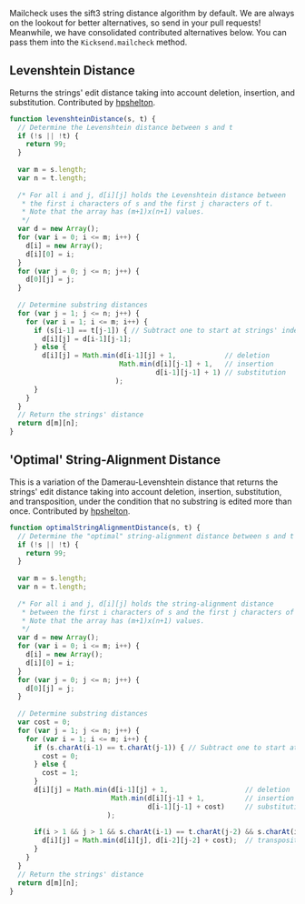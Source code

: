 Mailcheck uses the sift3 string distance algorithm by default. We are always on the lookout for better alternatives, so send in your pull requests! Meanwhile, we have consolidated contributed alternatives below. You can pass them into the `Kicksend.mailcheck` method.

## Levenshtein Distance
Returns the strings' edit distance taking into account deletion, insertion, and substitution. Contributed by [hpshelton](https://github.com/hpshelton).

```javascript
function levenshteinDistance(s, t) {
  // Determine the Levenshtein distance between s and t
  if (!s || !t) {
    return 99;
  }     
  
  var m = s.length;
  var n = t.length;
  
  /* For all i and j, d[i][j] holds the Levenshtein distance between
   * the first i characters of s and the first j characters of t.
   * Note that the array has (m+1)x(n+1) values.
   */
  var d = new Array();
  for (var i = 0; i <= m; i++) {
    d[i] = new Array();
    d[i][0] = i;
  }
  for (var j = 0; j <= n; j++) {
    d[0][j] = j;
  }
        
  // Determine substring distances
  for (var j = 1; j <= n; j++) {
    for (var i = 1; i <= m; i++) {
      if (s[i-1] == t[j-1]) { // Subtract one to start at strings' index zero instead of index one
        d[i][j] = d[i-1][j-1];
      } else {
        d[i][j] = Math.min(d[i-1][j] + 1,            // deletion
                           Math.min(d[i][j-1] + 1,   // insertion
                                    d[i-1][j-1] + 1) // substitution
                          );
      }
    }
  }
  // Return the strings' distance
  return d[m][n];
}
```
## 'Optimal' String-Alignment Distance
This is a variation of the Damerau-Levenshtein distance that returns the strings' edit distance taking into account deletion, insertion, substitution, and transposition, under the condition that no substring is edited more than once. Contributed by [hpshelton](https://github.com/hpshelton).

```javascript
function optimalStringAlignmentDistance(s, t) {
  // Determine the "optimal" string-alignment distance between s and t
  if (!s || !t) {
    return 99;
  }     
  
  var m = s.length;
  var n = t.length;
  
  /* For all i and j, d[i][j] holds the string-alignment distance
   * between the first i characters of s and the first j characters of t.
   * Note that the array has (m+1)x(n+1) values.
   */
  var d = new Array();
  for (var i = 0; i <= m; i++) {
    d[i] = new Array();
    d[i][0] = i;
  }
  for (var j = 0; j <= n; j++) {
    d[0][j] = j;
  }
        
  // Determine substring distances
  var cost = 0;
  for (var j = 1; j <= n; j++) {
    for (var i = 1; i <= m; i++) {
      if (s.charAt(i-1) == t.charAt(j-1)) { // Subtract one to start at strings' index zero instead of index one
        cost = 0;
      } else {
        cost = 1;
      }
      d[i][j] = Math.min(d[i-1][j] + 1,                   // deletion
                         Math.min(d[i][j-1] + 1,          // insertion
                                  d[i-1][j-1] + cost)     // substitution
                        );
                        
      if(i > 1 && j > 1 && s.charAt(i-1) == t.charAt(j-2) && s.charAt(i-2) == t.charAt(j-1)) {
        d[i][j] = Math.min(d[i][j], d[i-2][j-2] + cost);  // transposition
      }
    }
  }
  // Return the strings' distance
  return d[m][n];
}
```